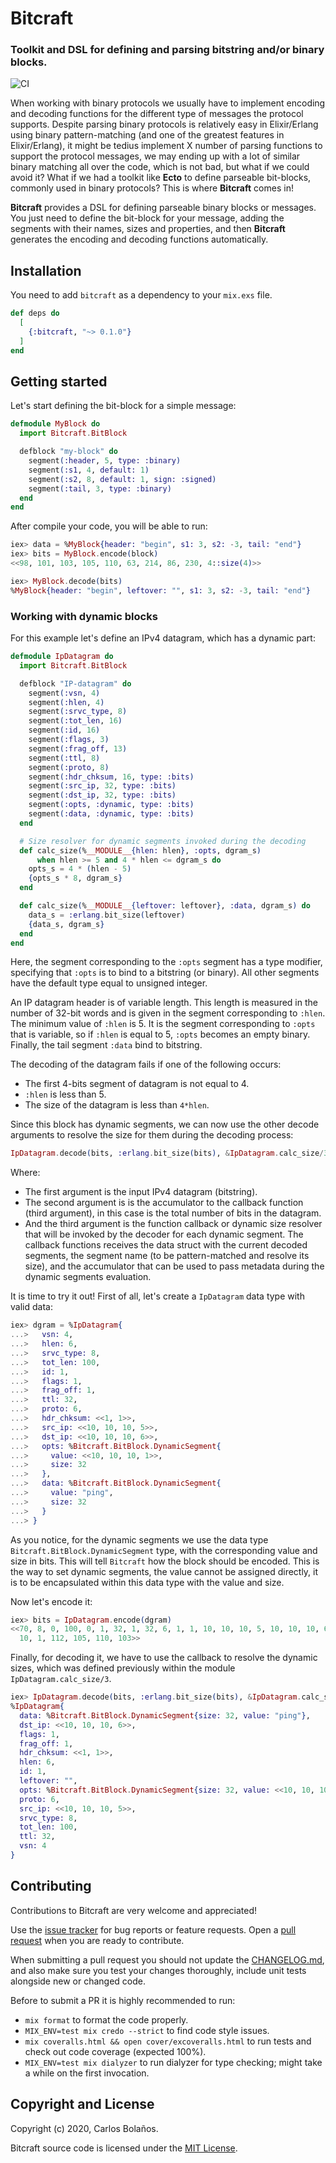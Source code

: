 # Bitcraft
### Toolkit and DSL for defining and parsing bitstring and/or binary blocks.

![CI](https://github.com/cabol/bitcraft/workflows/CI/badge.svg)

When working with binary protocols we usually have to implement encoding and
decoding functions for the different type of messages the protocol supports.
Despite parsing binary protocols is relatively easy in Elixir/Erlang using
binary pattern-matching (and one of the greatest features in Elixir/Erlang),
it might be tedius implement X number of parsing functions to support the
protocol messages, we may ending up with a lot of similar binary matching
all over the code, which is not bad, but what if we could avoid it?
What if we had a toolkit like **Ecto** to define parseable bit-blocks,
commonly used in binary protocols? This is where **Bitcraft** comes in!

**Bitcraft** provides a DSL for defining parseable binary blocks or messages.
You just need to define the bit-block for your message, adding the segments
with their names, sizes and properties, and then **Bitcraft** generates the
encoding and decoding functions automatically.

## Installation

You need to add `bitcraft` as a dependency to your `mix.exs` file.

```elixir
def deps do
  [
    {:bitcraft, "~> 0.1.0"}
  ]
end
```

## Getting started

Let's start defining the bit-block for a simple message:

```elixir
defmodule MyBlock do
  import Bitcraft.BitBlock

  defblock "my-block" do
    segment(:header, 5, type: :binary)
    segment(:s1, 4, default: 1)
    segment(:s2, 8, default: 1, sign: :signed)
    segment(:tail, 3, type: :binary)
  end
end
```

After compile your code, you will be able to run:

```elixir
iex> data = %MyBlock{header: "begin", s1: 3, s2: -3, tail: "end"}
iex> bits = MyBlock.encode(block)
<<98, 101, 103, 105, 110, 63, 214, 86, 230, 4::size(4)>>

iex> MyBlock.decode(bits)
%MyBlock{header: "begin", leftover: "", s1: 3, s2: -3, tail: "end"}
```

### Working with dynamic blocks

For this example let's define an IPv4 datagram, which has a dynamic part:

```elixir
defmodule IpDatagram do
  import Bitcraft.BitBlock

  defblock "IP-datagram" do
    segment(:vsn, 4)
    segment(:hlen, 4)
    segment(:srvc_type, 8)
    segment(:tot_len, 16)
    segment(:id, 16)
    segment(:flags, 3)
    segment(:frag_off, 13)
    segment(:ttl, 8)
    segment(:proto, 8)
    segment(:hdr_chksum, 16, type: :bits)
    segment(:src_ip, 32, type: :bits)
    segment(:dst_ip, 32, type: :bits)
    segment(:opts, :dynamic, type: :bits)
    segment(:data, :dynamic, type: :bits)
  end

  # Size resolver for dynamic segments invoked during the decoding
  def calc_size(%__MODULE__{hlen: hlen}, :opts, dgram_s)
      when hlen >= 5 and 4 * hlen <= dgram_s do
    opts_s = 4 * (hlen - 5)
    {opts_s * 8, dgram_s}
  end

  def calc_size(%__MODULE__{leftover: leftover}, :data, dgram_s) do
    data_s = :erlang.bit_size(leftover)
    {data_s, dgram_s}
  end
end
```

Here, the segment corresponding to the `:opts` segment has a type modifier,
specifying that `:opts` is to bind to a bitstring (or binary). All other
segments have the default type equal to unsigned integer.

An IP datagram header is of variable length. This length is measured in the
number of 32-bit words and is given in the segment corresponding to `:hlen`.
The minimum value of `:hlen` is 5. It is the segment corresponding to
`:opts` that is variable, so if `:hlen` is equal to 5, `:opts` becomes
an empty binary. Finally, the tail segment `:data` bind to bitstring.

The decoding of the datagram fails if one of the following occurs:

  * The first 4-bits segment of datagram is not equal to 4.
  * `:hlen` is less than 5.
  * The size of the datagram is less than `4*hlen`.

Since this block has dynamic segments, we can now use the other decode
arguments to resolve the size for them during the decoding process:

```elixir
IpDatagram.decode(bits, :erlang.bit_size(bits), &IpDatagram.calc_size/3)
```

Where:

  * The first argument is the input IPv4 datagram (bitstring).
  * The second argument is is the accumulator to the callback function
    (third argument), in this case is the total number of bits in the
    datagram.
  * And the third argument is the function callback or dynamic size resolver
    that will be invoked by the decoder for each dynamic segment. The callback
    functions receives the data struct with the current decoded segments, the
    segment name (to be pattern-matched and resolve its size), and the
    accumulator that can be used to pass metadata during the dynamic
    segments evaluation.

It is time to try it out! First of all, let's create a `IpDatagram` data type
with valid data:

```elixir
iex> dgram = %IpDatagram{
...>   vsn: 4,
...>   hlen: 6,
...>   srvc_type: 8,
...>   tot_len: 100,
...>   id: 1,
...>   flags: 1,
...>   frag_off: 1,
...>   ttl: 32,
...>   proto: 6,
...>   hdr_chksum: <<1, 1>>,
...>   src_ip: <<10, 10, 10, 5>>,
...>   dst_ip: <<10, 10, 10, 6>>,
...>   opts: %Bitcraft.BitBlock.DynamicSegment{
...>     value: <<10, 10, 10, 1>>,
...>     size: 32
...>   },
...>   data: %Bitcraft.BitBlock.DynamicSegment{
...>     value: "ping",
...>     size: 32
...>   }
...> }
```

As you notice, for the dynamic segments we use the data type
`Bitcraft.BitBlock.DynamicSegment` type, with the corresponding value and size
in bits. This will tell `Bitcraft` how the block should be encoded. This is the
way to set dynamic segments, the value cannot be assigned directly, it is to be
encapsulated within this data type with the value and size.

Now let's encode it:

```elixir
iex> bits = IpDatagram.encode(dgram)
<<70, 8, 0, 100, 0, 1, 32, 1, 32, 6, 1, 1, 10, 10, 10, 5, 10, 10, 10, 6, 10, 10,
  10, 1, 112, 105, 110, 103>>
```

Finally, for decoding it, we have to use the callback to resolve the dynamic
sizes, which was defined previously within the module `IpDatagram.calc_size/3`.

```elixir
iex> IpDatagram.decode(bits, :erlang.bit_size(bits), &IpDatagram.calc_size/3)
%IpDatagram{
  data: %Bitcraft.BitBlock.DynamicSegment{size: 32, value: "ping"},
  dst_ip: <<10, 10, 10, 6>>,
  flags: 1,
  frag_off: 1,
  hdr_chksum: <<1, 1>>,
  hlen: 6,
  id: 1,
  leftover: "",
  opts: %Bitcraft.BitBlock.DynamicSegment{size: 32, value: <<10, 10, 10, 1>>},
  proto: 6,
  src_ip: <<10, 10, 10, 5>>,
  srvc_type: 8,
  tot_len: 100,
  ttl: 32,
  vsn: 4
}
```

## Contributing

Contributions to Bitcraft are very welcome and appreciated!

Use the [issue tracker](https://github.com/cabol/bitcraft/issues) for bug reports
or feature requests. Open a [pull request](https://github.com/cabol/bitcraft/pulls)
when you are ready to contribute.

When submitting a pull request you should not update the [CHANGELOG.md](CHANGELOG.md),
and also make sure you test your changes thoroughly, include unit tests
alongside new or changed code.

Before to submit a PR it is highly recommended to run:

 * `mix format` to format the code properly.
 * `MIX_ENV=test mix credo --strict` to find code style issues.
 * `mix coveralls.html && open cover/excoveralls.html` to run tests and check
   out code coverage (expected 100%).
 * `MIX_ENV=test mix dialyzer` to run dialyzer for type checking; might take a
   while on the first invocation.

## Copyright and License

Copyright (c) 2020, Carlos Bolaños.

Bitcraft source code is licensed under the [MIT License](LICENSE).
